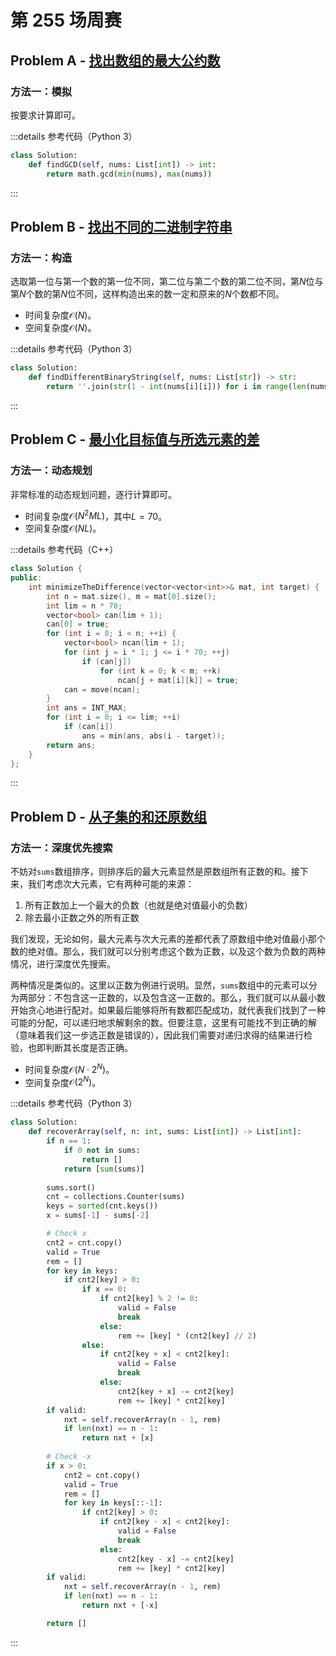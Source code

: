 # 第 255 场周赛

## Problem A - [找出数组的最大公约数](https://leetcode.cn/problems/find-greatest-common-divisor-of-array/)

### 方法一：模拟

按要求计算即可。

:::details 参考代码（Python 3）

```python
class Solution:
    def findGCD(self, nums: List[int]) -> int:
        return math.gcd(min(nums), max(nums))
```

:::

## Problem B - [找出不同的二进制字符串](https://leetcode.cn/problems/find-unique-binary-string/)

### 方法一：构造

选取第一位与第一个数的第一位不同，第二位与第二个数的第二位不同，第$N$位与第$N$个数的第$N$位不同，这样构造出来的数一定和原来的$N$个数都不同。

- 时间复杂度$\mathcal{O}(N)$。
- 空间复杂度$\mathcal{O}(N)$。

:::details 参考代码（Python 3）

```python
class Solution:
    def findDifferentBinaryString(self, nums: List[str]) -> str:
        return ''.join(str(1 - int(nums[i][i])) for i in range(len(nums)))
```

:::

## Problem C - [最小化目标值与所选元素的差](https://leetcode.cn/problems/minimize-the-difference-between-target-and-chosen-elements/)

### 方法一：动态规划

非常标准的动态规划问题，逐行计算即可。

- 时间复杂度$\mathcal{O}(N^2ML)$，其中$L=70$。
- 空间复杂度$\mathcal{O}(NL)$。

:::details 参考代码（C++）

```cpp
class Solution {
public:
    int minimizeTheDifference(vector<vector<int>>& mat, int target) {
        int n = mat.size(), m = mat[0].size();
        int lim = n * 70;
        vector<bool> can(lim + 1);
        can[0] = true;
        for (int i = 0; i < n; ++i) {
            vector<bool> ncan(lim + 1);
            for (int j = i * 1; j <= i * 70; ++j)
                if (can[j])
                    for (int k = 0; k < m; ++k)
                        ncan[j + mat[i][k]] = true;
            can = move(ncan);
        }
        int ans = INT_MAX;
        for (int i = 0; i <= lim; ++i)
            if (can[i])
                ans = min(ans, abs(i - target));
        return ans;
    }
};
```

:::

## Problem D - [从子集的和还原数组](https://leetcode.cn/problems/find-array-given-subset-sums/)

### 方法一：深度优先搜索

不妨对`sums`数组排序，则排序后的最大元素显然是原数组所有正数的和。接下来，我们考虑次大元素，它有两种可能的来源：

1. 所有正数加上一个最大的负数（也就是绝对值最小的负数）
2. 除去最小正数之外的所有正数

我们发现，无论如何，最大元素与次大元素的差都代表了原数组中绝对值最小那个数的绝对值。那么，我们就可以分别考虑这个数为正数，以及这个数为负数的两种情况，进行深度优先搜索。

两种情况是类似的。这里以正数为例进行说明。显然，`sums`数组中的元素可以分为两部分：不包含这一正数的，以及包含这一正数的。那么，我们就可以从最小数开始贪心地进行配对。如果最后能够将所有数都匹配成功，就代表我们找到了一种可能的分配，可以递归地求解剩余的数。但要注意，这里有可能找不到正确的解（意味着我们这一步选正数是错误的），因此我们需要对递归求得的结果进行检验，也即判断其长度是否正确。

- 时间复杂度$\mathcal{O}(N\cdot2^N)$。
- 空间复杂度$\mathcal{O}(2^N)$。

:::details 参考代码（Python 3）

```python
class Solution:
    def recoverArray(self, n: int, sums: List[int]) -> List[int]:
        if n == 1:
            if 0 not in sums:
                return []
            return [sum(sums)]
        
        sums.sort()
        cnt = collections.Counter(sums)
        keys = sorted(cnt.keys())
        x = sums[-1] - sums[-2]

        # Check x
        cnt2 = cnt.copy()
        valid = True
        rem = []
        for key in keys:
            if cnt2[key] > 0:
                if x == 0:
                    if cnt2[key] % 2 != 0:
                        valid = False
                        break
                    else:
                        rem += [key] * (cnt2[key] // 2)
                else:
                    if cnt2[key + x] < cnt2[key]:
                        valid = False
                        break
                    else:
                        cnt2[key + x] -= cnt2[key]
                        rem += [key] * cnt2[key]
        if valid:
            nxt = self.recoverArray(n - 1, rem)
            if len(nxt) == n - 1:
                return nxt + [x]
        
        # Check -x
        if x > 0:
            cnt2 = cnt.copy()
            valid = True
            rem = []
            for key in keys[::-1]:
                if cnt2[key] > 0:
                    if cnt2[key - x] < cnt2[key]:
                        valid = False
                        break
                    else:
                        cnt2[key - x] -= cnt2[key]
                        rem += [key] * cnt2[key]
        if valid:
            nxt = self.recoverArray(n - 1, rem)
            if len(nxt) == n - 1:
                return nxt + [-x]

        return []
```

:::

